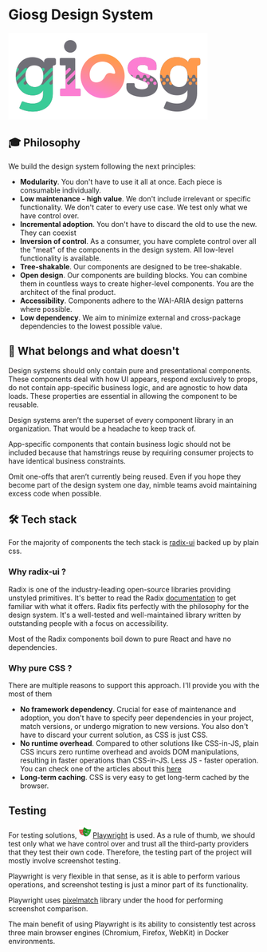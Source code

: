 # Giosg Design System
![](./assets/giosg-color.svg)

## 🎓 Philosophy
We build the design system following the next principles:
 - **Modularity**. You don't have to use it all at once. Each piece is consumable individually.
 - **Low maintenance - high value**. We don't include irrelevant or specific functionality. We don't cater to every use case. We test only what we have control over.
 - **Incremental adoption**. You don't have to discard the old to use the new. They can coexist
 - **Inversion of control**. As a consumer, you have complete control over all the "meat" of the components in the design system. All low-level functionality is available.
 - **Tree-shakable**. Our components are designed to be tree-shakable.
 - **Open design**. Our components are building blocks. You can combine them in countless ways to create higher-level components. You are the architect of the final product.
- **Accessibility**. Components adhere to the WAI-ARIA design patterns where possible.
- **Low dependency**. We aim to minimize external and cross-package dependencies to the lowest possible value.

## 🧦 What belongs and what doesn't
Design systems should only contain pure and presentational components. These components deal with how UI appears, respond exclusively to props, do not contain app-specific business logic, and are agnostic to how data loads. These properties are essential in allowing the component to be reusable.

Design systems aren’t the superset of every component library in an organization. That would be a headache to keep track of.

App-specific components that contain business logic should not be included because that hamstrings reuse by requiring consumer projects to have identical business constraints.

Omit one-offs that aren’t currently being reused. Even if you hope they become part of the design system one day, nimble teams avoid maintaining excess code when possible.


## 🛠️ Tech stack
For the majority of components the tech stack is [radix-ui](https://www.radix-ui.com/) backed up by plain css.

### Why radix-ui ?
Radix is one of the industry-leading open-source libraries providing unstyled primitives. It's better to read the Radix [documentation](https://www.radix-ui.com/primitives/docs/overview/introduction) to get familiar with what it offers. Radix fits perfectly with the philosophy for the design system. It's a well-tested and well-maintained library written by outstanding people with a focus on accessibility.

Most of the Radix components boil down to pure React and have no dependencies.

### Why pure CSS ? 
There are multiple reasons to support this approach. I'll provide you with the most of them
 - **No framework dependency**. Crucial for ease of maintenance and adoption, you don't have to specify peer dependencies in your project, match versions, or undergo migration to new versions. You also don't have to discard your current solution, as CSS is just CSS.
 - **No runtime overhead**. Compared to other solutions like CSS-in-JS, plain CSS incurs zero runtime overhead and avoids DOM manipulations, resulting in faster operations than CSS-in-JS. Less JS - faster operation. You can check one of the articles about this [here](https://pustelto.com/blog/css-vs-css-in-js-perf/) 
 - **Long-term caching**. CSS is very easy to get long-term cached by the browser.

## Testing

For testing solutions, ![](./assets/playwright.svg) [Playwright](https://playwright.dev/) is used. As a rule of thumb, we should test only what we have control over and trust all the third-party providers that they test their own code. Therefore, the testing part of the project will mostly involve screenshot testing.

Playwright is very flexible in that sense, as it is able to perform various operations, and screenshot testing is just a minor part of its functionality.

Playwright uses [pixelmatch](https://github.com/mapbox/pixelmatch) library under the hood for performing screenshot comparison.

The main benefit of using Playwright is its ability to consistently test across three main browser engines (Chromium, Firefox, WebKit) in Docker environments.